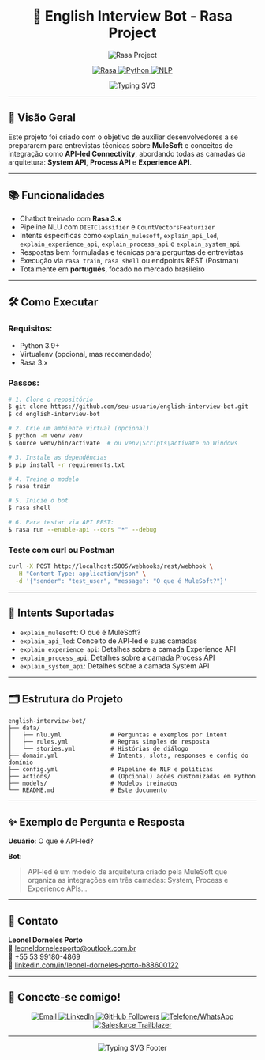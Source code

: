 <!-- Banner animado -->
<h1 align="center">🤖 English Interview Bot - Rasa Project</h1>

<p align="center">
  <img src="https://capsule-render.vercel.app/api?type=waving&color=0:4C83FF,100:0059FF&height=220&section=header&text=Rasa%20MuleSoft%20Bot&fontSize=40&fontColor=ffffff&animation=fadeIn" alt="Rasa Project" />
</p>

<p align="center">
  <a href="https://rasa.com">
    <img src="https://img.shields.io/badge/Rasa-3.x-purple.svg?logo=rasa" alt="Rasa" />
  </a>
  <a href="https://www.python.org">
    <img src="https://img.shields.io/badge/Python-3.9-blue?logo=python" alt="Python" />
  </a>
  <a href="#">
    <img src="https://img.shields.io/badge/NLP-Bot-brightgreen" alt="NLP" />
  </a>
</p>

<p align="center">
  <img src="https://readme-typing-svg.demolab.com?font=Fira+Code&pause=1000&color=47E3FF&center=true&vCenter=true&width=600&lines=Chatbot+com+Rasa+e+Python+3.9;Entrevistas+em+Ingl%C3%AAs+com+foco+em+MuleSoft;API-led+connectivity%2C+System%2C+Process+e+Experience+APIs" alt="Typing SVG" />
</p>

---

## 📌 Visão Geral
Este projeto foi criado com o objetivo de auxiliar desenvolvedores a se prepararem para entrevistas técnicas sobre **MuleSoft** e conceitos de integração como **API-led Connectivity**, abordando todas as camadas da arquitetura: **System API**, **Process API** e **Experience API**.

---

## 📚 Funcionalidades

- Chatbot treinado com **Rasa 3.x**
- Pipeline NLU com `DIETClassifier` e `CountVectorsFeaturizer`
- Intents específicas como `explain_mulesoft`, `explain_api_led`, `explain_experience_api`, `explain_process_api` e `explain_system_api`
- Respostas bem formuladas e técnicas para perguntas de entrevistas
- Execução via `rasa train`, `rasa shell` ou endpoints REST (Postman)
- Totalmente em **português**, focado no mercado brasileiro

---

## 🛠️ Como Executar

### Requisitos:
- Python 3.9+
- Virtualenv (opcional, mas recomendado)
- Rasa 3.x

### Passos:
```bash
# 1. Clone o repositório
$ git clone https://github.com/seu-usuario/english-interview-bot.git
$ cd english-interview-bot

# 2. Crie um ambiente virtual (opcional)
$ python -m venv venv
$ source venv/bin/activate  # ou venv\Scripts\activate no Windows

# 3. Instale as dependências
$ pip install -r requirements.txt

# 4. Treine o modelo
$ rasa train

# 5. Inicie o bot
$ rasa shell

# 6. Para testar via API REST:
$ rasa run --enable-api --cors "*" --debug
```

### Teste com curl ou Postman
```bash
curl -X POST http://localhost:5005/webhooks/rest/webhook \
  -H "Content-Type: application/json" \
  -d '{"sender": "test_user", "message": "O que é MuleSoft?"}'
```

---

## 🧠 Intents Suportadas

- `explain_mulesoft`: O que é MuleSoft?
- `explain_api_led`: Conceito de API-led e suas camadas
- `explain_experience_api`: Detalhes sobre a camada Experience API
- `explain_process_api`: Detalhes sobre a camada Process API
- `explain_system_api`: Detalhes sobre a camada System API

---

## 🗂️ Estrutura do Projeto
```
english-interview-bot/
├── data/
│   ├── nlu.yml              # Perguntas e exemplos por intent
│   ├── rules.yml            # Regras simples de resposta
│   └── stories.yml          # Histórias de diálogo
├── domain.yml               # Intents, slots, responses e config do domínio
├── config.yml               # Pipeline de NLP e políticas
├── actions/                 # (Opcional) ações customizadas em Python
├── models/                  # Modelos treinados
└── README.md                # Este documento
```

---

## ✨ Exemplo de Pergunta e Resposta

**Usuário**: O que é API-led?

**Bot**:
> API-led é um modelo de arquitetura criado pela MuleSoft que organiza as integrações em três camadas: System, Process e Experience APIs...

---

## 🙌 Contato

**Leonel Dorneles Porto**  
📧 [leoneldornelesporto@outlook.com.br](mailto:leoneldornelesporto@outlook.com.br)  
📱 +55 53 99180-4869  
🔗 [linkedin.com/in/leonel-dorneles-porto-b88600122](https://www.linkedin.com/in/leonel-dorneles-porto-b88600122)

---

## 🙌 Conecte-se comigo!

<p align="center">

  <!-- 📧 Email -->
  <a href="mailto:leoneldornelesporto@outlook.com.br">
    <img src="https://img.shields.io/badge/Email-leoneldornelesporto@outlook.com.br-D14836?style=for-the-badge&logo=gmail&logoColor=white" alt="Email"/>
  </a>

  <!-- 💼 LinkedIn -->
  <a href="https://www.linkedin.com/in/leonel-dorneles-porto-b88600122" target="_blank">
    <img src="https://img.shields.io/badge/LinkedIn-Leonel%20Dorneles%20Porto-0077B5?style=for-the-badge&logo=linkedin&logoColor=white" alt="LinkedIn"/>
  </a>

  <!-- 🐙 GitHub Followers -->
  <a href="https://github.com/LeonelIntegrationXpert?tab=followers" target="_blank">
    <img src="https://img.shields.io/github/followers/LeonelIntegrationXpert?label=Seguidores&style=social" alt="GitHub Followers"/>
  </a>

  <!-- ☎️ Telefone / WhatsApp -->
  <a href="tel:+5553991804869">
    <img src="https://img.shields.io/badge/Telefone-%2B55%2053%2099180--4869-25D366?style=for-the-badge&logo=whatsapp&logoColor=white" alt="Telefone/WhatsApp"/>
  </a>

  <!-- 🎖️ Trailblazer -->
  <a href="https://www.salesforce.com/trailblazer/leonelporto" target="_blank">
    <img src="https://img.shields.io/badge/Trailblazer-Leonel%20Porto-00A1E0?style=for-the-badge&logo=salesforce&logoColor=white" alt="Salesforce Trailblazer"/>
  </a>

</p>

---

<!-- ✍️ Mensagem animada (Typing Effect) -->
<p align="center">
  <img 
    src="https://readme-typing-svg.demolab.com?font=Fira+Code&pause=1000&color=47E3FF&center=true&width=600&lines=Obrigado+por+visitar!+🚀;Vamos+conectar+no+LinkedIn!+💼;MuleSoft+%7C+Salesforce+%7C+API+Integration+Expert+🔌;Rasa+Bot+%7C+Trailblazer+🏆"
    alt="Typing SVG Footer"
  />
</p>
